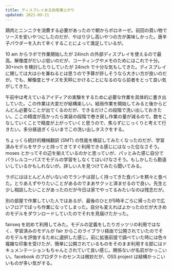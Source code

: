 ```yaml
---
title: ディスプレイある効率爆上がり
updated: 2021-09-21
---
```


鶏肉とニンニクを消費する必要があったので朝からボロネーゼ。前回の買い物でソースを安いやつにしたのだが、やはり少し高いやつの方が美味しかった。唐辛子パウダーを入れて辛くすることによって満足しているが。

10 am からラボで作業開始したが 24inch の外部ディスプレイを使えるので最高。解像度がだいぶ低いのだが、コーティングやメモのためにはこれで十分。30+inch を検討したりしていたが 24inch で十分な気もしてきた。ディスプレイに関しては大は小を兼ねるとは思うので予算が許しそうなら大きい方が良いのだが。でも、解像度とサイズを天秤にかけることになるのなら前者をとって良い気がしてきた。

午前中は考えているアイディアの実験をするために必要な作業を具体的に書き出していた。この作業は大変だが結構楽しい。結局作業を開始してみると後からどんどん必要なことが出てくるのだが、できるだけこの段階で洗い出しておきたい。ここの精度が高かったら実装の段階で巻き戻し作業の量が減るので。数をこなしていくことで精度が上がっていくと思うので、焦らずにじっくりと考えて行きたい。多分昼過ぎくらいまでこの洗い出しタスクをする。

ちょっくら統計的機械翻訳 (SMT) の性能を検証してみたくなったのだが、学習済みモデルをサクッと持ってきてすぐ利用できる感じにはなった位なさそう。moses とかってその辺を揃えているのかと思っていが、パッとみた感じ自分でパラレルコーパスでモデルの学習をしなくてはいけなさそう。もしかしたら勘違いしているかもしれないが。詳しい人を見つけてみたら聞いてみる。

ラボにはほとんど人がいないのでランチは寂しく持ってきた食パンを黙々と食べた。とりあえずやりたいことがあるのでまあサクッと済ませるので良い。先生と少し相談したいことがあったのだが今日は家でやってるみたいなのは残念だが。

別の部屋で作業していた人ではあるが、最後のひとが5時半ごろに帰ったので広いフロアでぼっち作業になってしまった。自分も変えればよかったのだが大きめのモデルをダウンロードしていたのでそれを見届けたかった。

fairseq を初めて利用してみた。モデルの定義をしたりガッツリの利用ではなく、学習済みのモデルが fair からこのライブラリ経由で公開されていたのでそのモデルを評価するために選択した感じ。前に拡張前提で調べていた時には色々複雑な印象を受けたが、簡単に公開されているものをそのまま利用する部にはドキュメンテーションもちゃんとされていて良い感じ。関係ないが名前がかっこいい。facebook のプロダクトのセンスは微妙だが、OSS project は結構かっこいいものが多い気がする。

